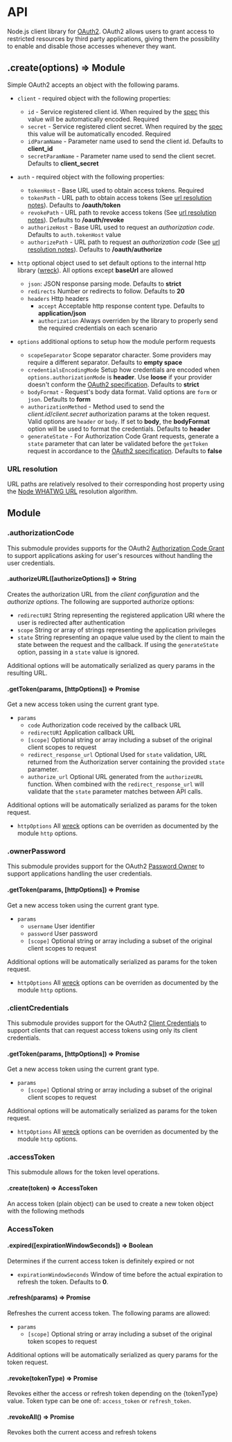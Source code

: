 # API

Node.js client library for [OAuth2](http://oauth.net/2/). OAuth2 allows users to grant access to restricted resources by third party applications, giving them the possibility to enable and disable those accesses whenever they want.

## .create(options) => Module

Simple OAuth2 accepts an object with the following params.

* `client` - required object with the following properties:
  * `id` - Service registered client id. When required by the [spec](https://tools.ietf.org/html/rfc6749#appendix-B) this value will be automatically encoded. Required
  * `secret` - Service registered client secret. When required by the [spec](https://tools.ietf.org/html/rfc6749#appendix-B) this value will be automatically encoded. Required
  * `idParamName` - Parameter name used to send the client id. Defaults to **client_id**
  * `secretParamName` - Parameter name used to send the client secret. Defaults to **client_secret**

* `auth` - required object with the following properties:
  * `tokenHost` - Base URL used to obtain access tokens. Required
  * `tokenPath` - URL path to obtain access tokens (See [url resolution notes](#url-resolution)). Defaults to **/oauth/token**
  * `revokePath` - URL path to revoke access tokens (See [url resolution notes](#url-resolution)). Defaults to **/oauth/revoke**
  * `authorizeHost` - Base URL used to request an *authorization code*. Defaults to `auth.tokenHost` value
  * `authorizePath` - URL path to request an *authorization code* (See [url resolution notes](#url-resolution)). Defaults to **/oauth/authorize**

* `http` optional object used to set default options to the internal http library ([wreck](https://github.com/hapijs/wreck)). All options except **baseUrl** are allowed
  * `json`: JSON response parsing mode. Defaults to **strict**
  * `redirects` Number or redirects to follow. Defaults to **20**
  * `headers` Http headers
    * `accept` Acceptable http response content type. Defaults to **application/json**
    * `authorization` Always overriden by the library to properly send the required credentials on each scenario

* `options` additional options to setup how the module perform requests
  * `scopeSeparator` Scope separator character. Some providers may require a different separator. Defaults to **empty space**
  * `credentialsEncodingMode` Setup how credentials are encoded when `options.authorizationMode` is **header**. Use **loose** if your provider doesn't conform the [OAuth2 specification](https://tools.ietf.org/html/rfc6749#section-2.3.1). Defaults to **strict**
  * `bodyFormat` - Request's body data format. Valid options are `form` or `json`. Defaults to **form**
  * `authorizationMethod` - Method used to send the *client.id*/*client.secret* authorization params at the token request. Valid options are `header` or `body`. If set to **body**, the **bodyFormat** option will be used to format the credentials. Defaults to **header**
  * `generateState` - For Authorization Code Grant requests, generate a `state` parameter that can later be validated before the `getToken` request in accordance to the [OAuth2 specification](https://tools.ietf.org/html/rfc6749#section-10.12). Defaults to **false**

### URL resolution
URL paths are relatively resolved to their corresponding host property using the [Node WHATWG URL](https://nodejs.org/dist/latest-v12.x/docs/api/url.html#url_constructor_new_url_input_base) resolution algorithm.

## Module
### .authorizationCode
This submodule provides supports for the OAuth2 [Authorization Code Grant](http://tools.ietf.org/html/draft-ietf-oauth-v2-31#section-4.1) to support applications asking for user's resources without handling the user credentials.

#### .authorizeURL([authorizeOptions]) => String
Creates the authorization URL from the *client configuration* and the *authorize options*. The following are supported authorize options:

* `redirectURI` String representing the registered application URI where the user is redirected after authentication
* `scope` String or array of strings representing the application privileges
* `state` String representing an opaque value used by the client to main the state between the request and the callback. If using the `generateState` option, passing in a `state` value is ignored.

Additional options will be automatically serialized as query params in the resulting URL.

#### .getToken(params, [httpOptions]) => Promise<token>
Get a new access token using the current grant type.

* `params`
  * `code` Authorization code received by the callback URL
  * `redirectURI` Application callback URL
  * `[scope]` Optional string or array including a subset of the original client scopes to request
  * `redirect_response_url` Optional Used for `state` validation, URL returned from the Authorization server containing the provided `state` parameter.
  * `authorize_url` Optional URL generated from the `authorizeURL` function. When combined with the `redirect_response_url` will validate that the `state` parameter matches between API calls.

Additional options will be automatically serialized as params for the token request.

* `httpOptions` All [wreck](https://github.com/hapijs/wreck) options can be overriden as documented by the module `http` options.

### .ownerPassword
This submodule provides support for the OAuth2 [Password Owner](http://tools.ietf.org/html/draft-ietf-oauth-v2-31#section-4.3) to support applications handling the user credentials.

#### .getToken(params, [httpOptions]) => Promise<token>
Get a new access token using the current grant type.

* `params`
  * `username` User identifier
  * `password` User password
  * `[scope]` Optional string or array including a subset of the original client scopes to request

Additional options will be automatically serialized as params for the token request.

* `httpOptions` All [wreck](https://github.com/hapijs/wreck) options can be overriden as documented by the module `http` options.

### .clientCredentials
This submodule provides support for the OAuth2 [Client Credentials](http://tools.ietf.org/html/draft-ietf-oauth-v2-31#section-4.4) to support clients that can request access tokens using only its client credentials.

#### .getToken(params, [httpOptions]) => Promise<token>
Get a new access token using the current grant type.

* `params`
  * `[scope]` Optional string or array including a subset of the original client scopes to request

Additional options will be automatically serialized as params for the token request.

* `httpOptions` All [wreck](https://github.com/hapijs/wreck) options can be overriden as documented by the module `http` options.

### .accessToken
This submodule allows for the token level operations.

#### .create(token) => AccessToken
An access token (plain object) can be used to create a new token object with the following methods

### AccessToken
#### .expired([expirationWindowSeconds]) => Boolean
Determines if the current access token is definitely expired or not

* `expirationWindowSeconds` Window of time before the actual expiration to refresh the token. Defaults to **0**.

#### .refresh(params) => Promise<ResponsePayload>
Refreshes the current access token. The following params are allowed:

* `params`
  * `[scope]` Optional string or array including a subset of the original token scopes to request

Additional options will be automatically serialized as query params for the token request.

#### .revoke(tokenType) => Promise
Revokes either the access or refresh token depending on the {tokenType} value. Token type can be one of: `access_token` or `refresh_token`.

#### .revokeAll() => Promise
Revokes both the current access and refresh tokens
